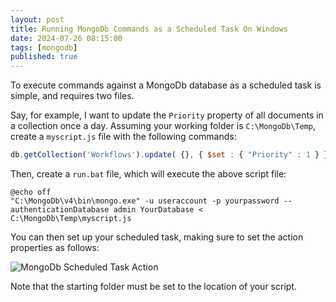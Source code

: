 ```yaml
---
layout: post
title: Running MongoDb Commands as a Scheduled Task On Windows
date: 2024-07-26 08:15:00
tags: [mongodb]
published: true
---
```


To execute commands against a MongoDb database as a scheduled task is simple, and requires two files.  

Say, for example, I want to update the `Priority` property of all documents in a collection once a day.  Assuming your working folder is `C:\MongoDb\Temp`, create a `myscript.js` file with the following commands:

```javascript
db.getCollection('Workflows').update( {}, { $set : { "Priority" : 1 } }, true, true);
```

Then, create a `run.bat` file, which will execute the above script file:

```batch
@echo off
"C:\MongoDb\v4\bin\mongo.exe" -u useraccount -p yourpassword --authenticationDatabase admin YourDatabase < C:\MongoDb\Temp\myscript.js
```

You can then set up your scheduled task, making sure to set the action properties as follows:

![MongoDb Scheduled Task Action](../assets/img/2024/mongodb_scheduled_task.png)

Note that the starting folder must be set to the location of your script.